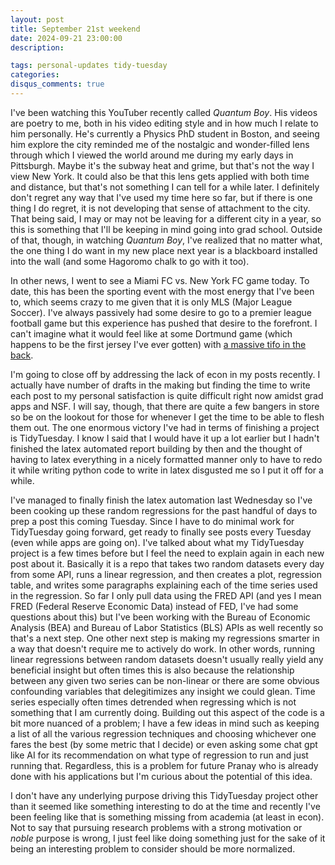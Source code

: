 ```yaml
---
layout: post
title: September 21st weekend
date: 2024-09-21 23:00:00
description: 

tags: personal-updates tidy-tuesday
categories:
disqus_comments: true
---
```


I've been watching this YouTuber recently called *Quantum Boy*. His videos are poetry to me, both in his video editing style and in how much I relate to him personally. He's currently a Physics PhD student in Boston, and seeing him explore the city reminded me of the nostalgic and wonder-filled lens through which I viewed the world around me during my early days in Pittsburgh. Maybe it's the subway heat and grime, but that's not the way I view New York. It could also be that this lens gets applied with both time and distance, but that's not something I can tell for a while later. I definitely don't regret any way that I've used my time here so far, but if there is one thing I do regret, it is not developing that sense of attachment to the city. That being said, I may or may not be leaving for a different city in a year, so this is something that I'll be keeping in mind going into grad school. Outside of that, though, in watching *Quantum Boy*, I've realized that no matter what, the one thing I do want in my new place next year is a blackboard installed into the wall (and some Hagoromo chalk to go with it too).

In other news, I went to see a Miami FC vs. New York FC game today. To date, this has been the sporting event with the most energy that I've been to, which seems crazy to me given that it is only MLS (Major League Soccer). I've always passively had some desire to go to a premier league football game but this experience has pushed that desire to the forefront. I can't imagine what it would feel like at some Dortmund game (which happens to be the first jersey I've ever gotten) with [a massive tifo in the back](https://www.youtube.com/watch?v=f4ipvQ87lKE).

I'm going to close off by addressing the lack of econ in my posts recently. I actually have number of drafts in the making but finding the time to write each post to my personal satisfaction is quite difficult right now amidst grad apps and NSF. I will say, though, that there are quite a few bangers in store so be on the lookout for those for whenever I get the time to be able to flesh them out. The one enormous victory I've had in terms of finishing a project is TidyTuesday. I know I said that I would have it up a lot earlier but I hadn't finished the latex automated report building by then and the thought of having to latex everything in a nicely formatted manner only to have to redo it while writing python code to write in latex disgusted me so I put it off for a while.

I've managed to finally finish the latex automation last Wednesday so I've been cooking up these random regressions for the past handful of days to prep a post this coming Tuesday. Since I have to do minimal work for TidyTuesday going forward, get ready to finally see posts every Tuesday (even while apps are going on). I've talked about what my TidyTuesday project is a few times before but I feel the need to explain again in each new post about it. Basically it is a repo that takes two random datasets every day from some API, runs a linear regression, and then creates a plot, regression table, and writes some paragraphs explaining each of the time series used in the regression. So far I only pull data using the FRED API (and yes I mean FRED (Federal Reserve Economic Data) instead of FED, I've had some questions about this) but I've been working with the Bureau of Economic Analysis (BEA) and Bureau of Labor Statistics (BLS) APIs as well recently so that's a next step. One other next step is making my regressions smarter in a way that doesn't require me to actively do work. In other words, running linear regressions between random datasets doesn't usually really yield any beneficial insight but often times this is also because the relationship between any given two series can be non-linear or there are some obvious confounding variables that delegitimizes any insight we could glean. Time series especially often times detrended when regressing which is not something that I am currently doing. Building out this aspect of the code is a bit more nuanced of a problem; I have a few ideas in mind such as keeping a list of all the various regression techniques and choosing whichever one fares the best (by some metric that I decide) or even asking some chat gpt like AI for its recommendation on what type of regression to run and just running that. Regardless, this is a problem for future Pranay who is already done with his applications but I'm curious about the potential of this idea.

I don't have any underlying purpose driving this TidyTuesday project other than it seemed like something interesting to do at the time and recently I've been feeling like that is something missing from academia (at least in econ). Not to say that pursuing research problems with a strong motivation or *noble* purpose is wrong, I just feel like doing something just for the sake of it being an interesting problem to consider should be more normalized.
